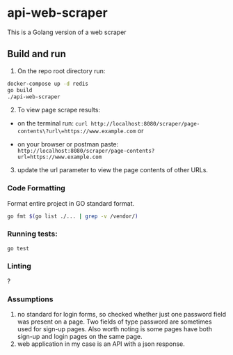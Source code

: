 # api-web-scraper

This is a Golang version of a web scraper
## Build and run

1. On the repo root directory run:

```bash
docker-compose up -d redis
go build
./api-web-scraper
```
2. To view page scrape results:

* on the terminal run: `curl http://localhost:8080/scraper/page-contents\?url\=https://www.example.com` or

* on your browser or postman paste: `http://localhost:8080/scraper/page-contents?url=https://www.example.com`

3. update the url parameter to view the page contents of other URLs.

### Code Formatting

Format entire project in GO standard format.

```bash
go fmt $(go list ./... | grep -v /vendor/)
```

### Running tests:

`go test`

### Linting

?

### Assumptions

1. no standard for login forms, so checked whether just one password field was present on a page. Two fields of type password are sometimes used for sign-up pages. Also worth noting is some pages have both sign-up and login pages on the same page.
2. web application in my case is an API with a json response.